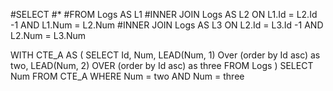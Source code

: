 #SELECT 
#*
#FROM Logs AS L1
#INNER JOIN Logs AS L2 ON L1.Id = L2.Id -1 AND L1.Num = L2.Num
#INNER JOIN Logs AS L3 ON L2.Id = L3.Id -1 AND L2.Num = L3.Num


WITH CTE_A AS (
SELECT
Id, 
Num, 
LEAD(Num, 1) Over (order by Id asc) as two, 
LEAD(Num, 2) OVER (order by Id asc) as three
FROM Logs
  )
SELECT
 Num
FROM CTE_A
WHERE Num = two AND Num = three
